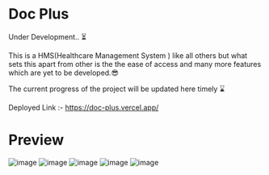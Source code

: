# Doc Plus 

Under Development.. ⏳

This is a HMS(Healthcare Management System ) like all others but what sets this apart from other is the the ease of access and many more features which are yet to be developed.😎

The current progress of the project will be updated here timely ⌛

Deployed Link :- https://doc-plus.vercel.app/

# Preview

![image](https://github.com/KILLERTIAN/Doc-Plus/assets/77867638/5da3e131-0b73-4221-bfc6-875bf690ac6f)
![image](https://github.com/KILLERTIAN/Doc-Plus/assets/77867638/bf48062c-ec8d-4fb0-a379-71f32894d3a0)
![image](https://github.com/KILLERTIAN/Doc-Plus/assets/77867638/e132623b-7be4-4be0-8dc9-881b2dc6b51b)
![image](https://github.com/KILLERTIAN/Doc-Plus/assets/77867638/a72741ca-c5ad-4bd6-8071-cf9b56c8526e)
![image](https://github.com/KILLERTIAN/Doc-Plus/assets/77867638/75407200-1f62-48bc-811b-6a61a74582a1)

